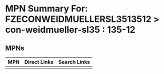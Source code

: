 



# MPN Summary For: FZECONWEIDMUELLERSL3513512 > con-weidmueller-sl35 : 135-12

## MPNs
  

|MPN|Direct Links|Search Links|
| :--- | :--- | :--- |
||||
